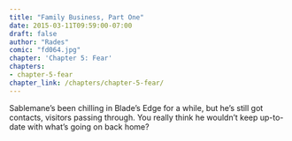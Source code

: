 ```yaml
---
title: "Family Business, Part One"
date: 2015-03-11T09:59:00-07:00
draft: false
author: "Rades"
comic: "fd064.jpg"
chapter: 'Chapter 5: Fear'
chapters:
- chapter-5-fear
chapter_link: /chapters/chapter-5-fear/
---
```


Sablemane’s been chilling in Blade’s Edge for a while, but he’s still got contacts, visitors passing through. You really think he wouldn’t keep up-to-date with what’s going on back home? 

